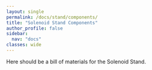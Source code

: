```yaml
---
layout: single
permalink: /docs/stand/components/
title: "Solenoid Stand Components"
author_profile: false
sidebar:
  nav: "docs"
classes: wide
---
```

Here should be a bill of materials for the Solenoid Stand.
